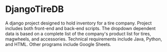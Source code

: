 # DjangoTireDB
A django project designed to hold inventory for a tire company. Project includes both front-end and back-end scripts. The dropdown dependent data is based on a complete list of the company's product list for tires, magwheels, and accessories. Technical requirements include Java, Python, and HTML. Other programs include Google Sheets.
